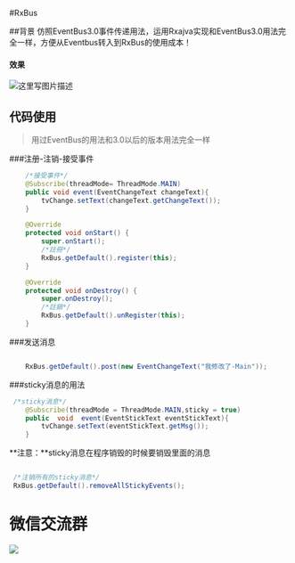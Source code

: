 #RxBus

##背景
仿照EventBus3.0事件传递用法，运用Rxajva实现和EventBus3.0用法完全一样，方便从Eventbus转入到RxBus的使用成本！

#### 效果
![这里写图片描述](https://github.com/wzgiceman/Rxbus/blob/master/gif/rxbus_r.gif)


## 代码使用

>用过EventBus的用法和3.0以后的版本用法完全一样


###注册-注销-接受事件
```java
    /*接受事件*/
    @Subscribe(threadMode= ThreadMode.MAIN)
    public void event(EventChangeText changeText){
        tvChange.setText(changeText.getChangeText());
    }

    @Override
    protected void onStart() {
        super.onStart();
        /*註冊*/
        RxBus.getDefault().register(this);
    }

    @Override
    protected void onDestroy() {
        super.onDestroy();
        /*註銷*/
        RxBus.getDefault().unRegister(this);
    }
```

###发送消息
```java

    RxBus.getDefault().post(new EventChangeText("我修改了-Main"));

```

###sticky消息的用法

```java
 /*sticky消息*/
    @Subscribe(threadMode = ThreadMode.MAIN,sticky = true)
    public  void  event(EventStickText eventStickText){
        tvChange.setText(eventStickText.getMsg());
    }
```
**注意：**sticky消息在程序销毁的时候要销毁里面的消息

```java

 /*注销所有的sticky消息*/
 RxBus.getDefault().removeAllStickyEvents();

```
#                                     微信交流群

![](https://github.com/wzgiceman/RxjavaRetrofitDemo-string-master/blob/master/gif/wx.jpg)








